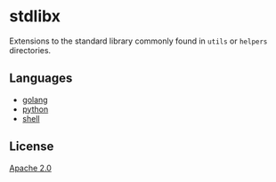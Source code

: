 # stdlibx

Extensions to the standard library commonly found in `utils` or `helpers` directories.

## Languages

* [golang](go)
* [python](python)
* [shell](sh)

## License

[Apache 2.0](LICENSE)
